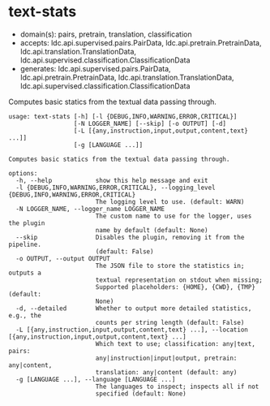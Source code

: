 # text-stats

* domain(s): pairs, pretrain, translation, classification
* accepts: ldc.api.supervised.pairs.PairData, ldc.api.pretrain.PretrainData, ldc.api.translation.TranslationData, ldc.api.supervised.classification.ClassificationData
* generates: ldc.api.supervised.pairs.PairData, ldc.api.pretrain.PretrainData, ldc.api.translation.TranslationData, ldc.api.supervised.classification.ClassificationData

Computes basic statics from the textual data passing through.

```
usage: text-stats [-h] [-l {DEBUG,INFO,WARNING,ERROR,CRITICAL}]
                  [-N LOGGER_NAME] [--skip] [-o OUTPUT] [-d]
                  [-L [{any,instruction,input,output,content,text} ...]]
                  [-g [LANGUAGE ...]]

Computes basic statics from the textual data passing through.

options:
  -h, --help            show this help message and exit
  -l {DEBUG,INFO,WARNING,ERROR,CRITICAL}, --logging_level {DEBUG,INFO,WARNING,ERROR,CRITICAL}
                        The logging level to use. (default: WARN)
  -N LOGGER_NAME, --logger_name LOGGER_NAME
                        The custom name to use for the logger, uses the plugin
                        name by default (default: None)
  --skip                Disables the plugin, removing it from the pipeline.
                        (default: False)
  -o OUTPUT, --output OUTPUT
                        The JSON file to store the statistics in; outputs a
                        textual representation on stdout when missing;
                        Supported placeholders: {HOME}, {CWD}, {TMP} (default:
                        None)
  -d, --detailed        Whether to output more detailed statistics, e.g., the
                        counts per string length (default: False)
  -L [{any,instruction,input,output,content,text} ...], --location [{any,instruction,input,output,content,text} ...]
                        Which text to use; classification: any|text, pairs:
                        any|instruction|input|output, pretrain: any|content,
                        translation: any|content (default: any)
  -g [LANGUAGE ...], --language [LANGUAGE ...]
                        The languages to inspect; inspects all if not
                        specified (default: None)
```
